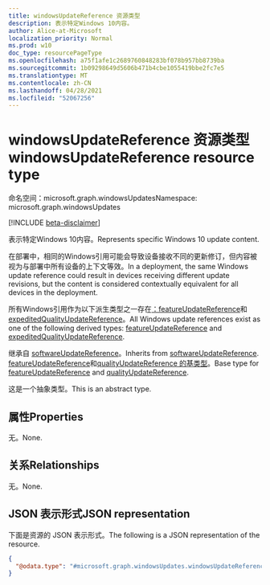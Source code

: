 ```yaml
---
title: windowsUpdateReference 资源类型
description: 表示特定Windows 10内容。
author: Alice-at-Microsoft
localization_priority: Normal
ms.prod: w10
doc_type: resourcePageType
ms.openlocfilehash: a75f1afe1c2689760848283bf078b957bb8739ba
ms.sourcegitcommit: 1b09298649d5606b471b4cbe1055419bbe2fc7e5
ms.translationtype: MT
ms.contentlocale: zh-CN
ms.lasthandoff: 04/28/2021
ms.locfileid: "52067256"
---
```

# <a name="windowsupdatereference-resource-type"></a><span data-ttu-id="6c531-103">windowsUpdateReference 资源类型</span><span class="sxs-lookup"><span data-stu-id="6c531-103">windowsUpdateReference resource type</span></span>

<span data-ttu-id="6c531-104">命名空间：microsoft.graph.windowsUpdates</span><span class="sxs-lookup"><span data-stu-id="6c531-104">Namespace: microsoft.graph.windowsUpdates</span></span>

[!INCLUDE [beta-disclaimer](../../includes/beta-disclaimer.md)]

<span data-ttu-id="6c531-105">表示特定Windows 10内容。</span><span class="sxs-lookup"><span data-stu-id="6c531-105">Represents specific Windows 10 update content.</span></span>

<span data-ttu-id="6c531-106">在部署中，相同的Windows引用可能会导致设备接收不同的更新修订，但内容被视为与部署中所有设备的上下文等效。</span><span class="sxs-lookup"><span data-stu-id="6c531-106">In a deployment, the same Windows update reference could result in devices receiving different update revisions, but the content is considered contextually equivalent for all devices in the deployment.</span></span>

<span data-ttu-id="6c531-107">所有Windows引用作为以下派生类型之一存在[：featureUpdateReference](../resources/windowsupdates-featureupdatereference.md)和[expeditedQualityUpdateReference](../resources/windowsupdates-expeditedqualityupdatereference.md)。</span><span class="sxs-lookup"><span data-stu-id="6c531-107">All Windows update references exist as one of the following derived types: [featureUpdateReference](../resources/windowsupdates-featureupdatereference.md) and [expeditedQualityUpdateReference](../resources/windowsupdates-expeditedqualityupdatereference.md).</span></span>

<span data-ttu-id="6c531-108">继承自 [softwareUpdateReference](../resources/windowsupdates-softwareupdatereference.md)。</span><span class="sxs-lookup"><span data-stu-id="6c531-108">Inherits from [softwareUpdateReference](../resources/windowsupdates-softwareupdatereference.md).</span></span> <span data-ttu-id="6c531-109">[featureUpdateReference](../resources/windowsupdates-featureupdatereference.md)和[qualityUpdateReference 的基类型](../resources/windowsupdates-qualityupdatereference.md)。</span><span class="sxs-lookup"><span data-stu-id="6c531-109">Base type for [featureUpdateReference](../resources/windowsupdates-featureupdatereference.md) and [qualityUpdateReference](../resources/windowsupdates-qualityupdatereference.md).</span></span>

<span data-ttu-id="6c531-110">这是一个抽象类型。</span><span class="sxs-lookup"><span data-stu-id="6c531-110">This is an abstract type.</span></span>

## <a name="properties"></a><span data-ttu-id="6c531-111">属性</span><span class="sxs-lookup"><span data-stu-id="6c531-111">Properties</span></span>
<span data-ttu-id="6c531-112">无。</span><span class="sxs-lookup"><span data-stu-id="6c531-112">None.</span></span>

## <a name="relationships"></a><span data-ttu-id="6c531-113">关系</span><span class="sxs-lookup"><span data-stu-id="6c531-113">Relationships</span></span>
<span data-ttu-id="6c531-114">无。</span><span class="sxs-lookup"><span data-stu-id="6c531-114">None.</span></span>

## <a name="json-representation"></a><span data-ttu-id="6c531-115">JSON 表示形式</span><span class="sxs-lookup"><span data-stu-id="6c531-115">JSON representation</span></span>
<span data-ttu-id="6c531-116">下面是资源的 JSON 表示形式。</span><span class="sxs-lookup"><span data-stu-id="6c531-116">The following is a JSON representation of the resource.</span></span>
<!-- {
  "blockType": "resource",
  "@odata.type": "microsoft.graph.windowsUpdates.windowsUpdateReference"
}
-->
``` json
{
  "@odata.type": "#microsoft.graph.windowsUpdates.windowsUpdateReference"
}
```

